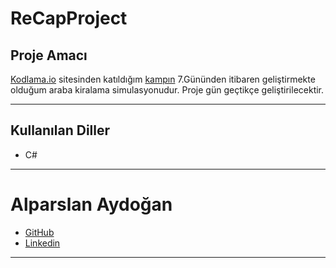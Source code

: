 # ReCapProject

## Proje Amacı
[Kodlama.io](https://www.kodlama.io) sitesinden katıldığım [kampın](https://www.kodlama.io/courses/enrolled/1235979) 7.Gününden itibaren geliştirmekte olduğum araba kiralama simulasyonudur. Proje gün geçtikçe geliştirilecektir.
*** 
## Kullanılan Diller
* C#
***


# Alparslan Aydoğan
- [GitHub](https://github.com/Alparslan524?tab=repositories)
- [Linkedin](https://www.linkedin.com/in/alparslan-aydoğan-6038771bb/)
***